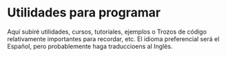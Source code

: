 # Utilidades para programar
Aquí subiré utilidades, cursos, tutoriales, ejemplos o Trozos de código relativamente importantes para recordar, etc.
El idioma preferencial será el Español, pero probablemente haga traduccioens al Inglés.
